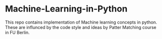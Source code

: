 # Machine-Learning-in-Python

This repo contains implementation of Machine learning concepts in python. These are influnced by the code style and ideas by Patter Matching course in FU Berlin.
